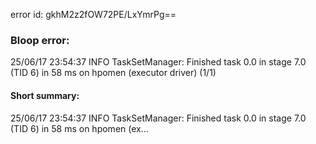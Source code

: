 error id: gkhM2z2fOW72PE/LxYmrPg==
### Bloop error:

25/06/17 23:54:37 INFO TaskSetManager: Finished task 0.0 in stage 7.0 (TID 6) in 58 ms on hpomen (executor driver) (1/1)
#### Short summary: 

25/06/17 23:54:37 INFO TaskSetManager: Finished task 0.0 in stage 7.0 (TID 6) in 58 ms on hpomen (ex...